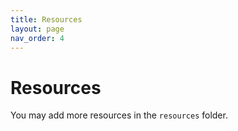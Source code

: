 ```yaml
---
title: Resources
layout: page
nav_order: 4
---
```


# Resources

You may add more resources in the `resources` folder.
